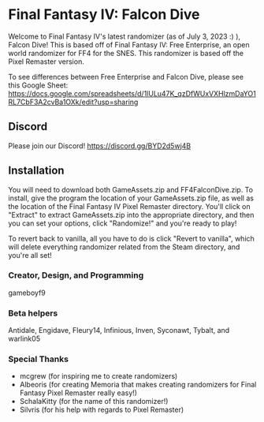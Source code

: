 # Final Fantasy IV:  Falcon Dive

Welcome to Final Fantasy IV's latest randomizer (as of July 3, 2023 :) ), Falcon Dive!  This is based off of Final Fantasy IV:  Free Enterprise, an open world randomizer for FF4 for the SNES.  This randomizer is based off the Pixel Remaster version.

To see differences between Free Enterprise and Falcon Dive, please see this Google Sheet:  https://docs.google.com/spreadsheets/d/1lULu47K_qzDfWUxVXHlzmDaYO1RL7CbF3A2cvBa1OXk/edit?usp=sharing

## Discord
Please join our Discord!  https://discord.gg/BYD2d5wj4B

## Installation
You will need to download both GameAssets.zip and FF4FalconDive.zip.  To install, give the program the location of your GameAssets.zip file, as well as the location of the Final Fantasy IV Pixel Remaster directory.  You'll click on "Extract" to extract GameAssets.zip into the appropriate directory, and then you can set your options, click "Randomize!" and you're ready to play!

To revert back to vanilla, all you have to do is click "Revert to vanilla", which will delete everything randomizer related from the Steam directory, and you're all set!

### Creator, Design, and Programming
gameboyf9

### Beta helpers
Antidale, Engidave, Fleury14, Infinious, Inven, Syconawt, Tybalt, and warlink05

### Special Thanks
- mcgrew (for inspiring me to create randomizers)
- Albeoris (for creating Memoria that makes creating randomizers for Final Fantasy Pixel Remaster really easy!)
- SchalaKitty (for the name of this randomizer!)
- Silvris (for his help with regards to Pixel Remaster)
